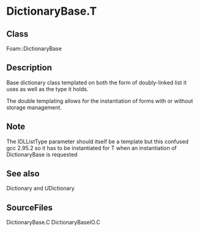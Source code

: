 # DictionaryBase.T 
## Class
Foam::DictionaryBase

## Description
Base dictionary class templated on both the form of doubly-linked list
it uses as well as the type it holds.

The double templating allows for the instantiation of forms with or
without storage management.

## Note
The IDLListType parameter should itself be a template but this confused
gcc 2.95.2 so it has to be instantiated for T when an instantiation of
DictionaryBase is requested

## See also
Dictionary and UDictionary

## SourceFiles
DictionaryBase.C
DictionaryBaseIO.C

